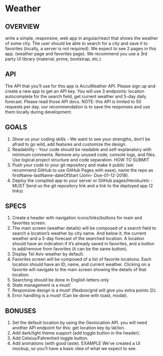 # Weather

## OVERVIEW

write a simple, responsive, web app in angular/react that shows the weather of some city. The
user should be able to search for a city and save it to favorites (locally, a server is not required).
We expect to see 2 pages in this app. (weather page and favorites page).
We recommend you use a 3rd party UI library (material, prime, bootstrap, etc.)

## API

The API that you’ll use for this app is AccuWeather API. Please sign up and create a new app to get
an API key.
You will use 3 endpoints: location autocomplete for the search field, get current weather and
5-day daily forecast. Please read those API docs.
NOTE: this API is limited to 50 requests per day. our recommendation is to save the responses
and use them locally during development.

## GOALS

1. Show us your coding skills - We want to see your strengths, don’t be afraid to go wild, add
   features and customize the design.
2. Readability - Your code should be readable and self-explanatory with minimum
   comments. Remove any unused code, console logs, and files. Use logical project
   structure and code separation.
   HOW TO SUBMIT
3. Push your code to your git repository and make it public (we recommend GitHub to use
   GitHub Pages with ease), name the repo as firstName-lastName-dateOfStart (John-
   Doe-01-12-2018).
4. Deploy the compiled app to your server or GitHub pages/Heroku/etc - MUST
   Send us the git repository link and a link to the deployed app (2 links)

## SPECS

1. Create a header with navigation icons/links/buttons for main and favorites screen.
2. The main screen (weather details) will be composed of a search field to search a
   location’s weather by city name. And below it, the current weather and a 5-day forecast of
   the searched location. A location should have an indication if it’s already saved in
   favorites, and a button to add/remove from favorites (it can be the same button).
3. Display Tel Aviv weather by default.
4. Favorites screen will be composed of a list of favorite locations. Each location should
   have an ID, name, and current weather. Clicking on a favorite will navigate to the
   main screen showing the details of that location.
5. Searching should be done in English letters only
6. State management is a must!
7. Responsive design is a must! (flexbox/grid will give you extra points 😉).
8. Error handling is a must! (Can be done with toast, modal).

## BONUSES

1. Set the default location by using the Geolocation API. you will need another API
   endpoint for this: get location key by lat/lon.
2. Add dark/light theme support (add toggle button in the header).
3. Add Celsius/Fahrenheit toggle button.
4. Add animations (with good taste).
   EXAMPLE
   We’ve created a UI mockup, so you’ll have a basic idea of what we expect to see.
